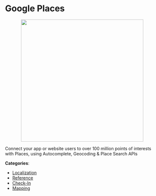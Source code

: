 # Google Places
<p align="center">
    <img width="400" src="https://raw.githubusercontent.com/apis-list/apis-list/apis/google-places/logo_256x256.png" />
</p>

Connect your app or website users to over 100 million points of interests with Places, using Autocomplete, Geocoding & Place Search APIs



**Categories**:
- [Localization](https://github.com/apis-list/apis-list#localization)
- [Reference](https://github.com/apis-list/apis-list#reference)
- [Check-In](https://github.com/apis-list/apis-list#check-in)
- [Mapping](https://github.com/apis-list/apis-list#mapping)







